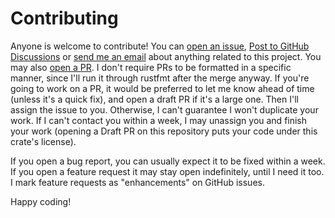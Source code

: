 # Contributing
Anyone is welcome to contribute!  You can [open an issue],
[Post to GitHub Discussions] or [send me an email] about anything related to
this project.  You may also [open a PR].  I don't require PRs to be formatted in
a specific manner, since I'll run it through rustfmt after the merge anyway.  If
you're going to work on a PR, it would be preferred to let me know ahead of time
(unless it's a quick fix), and open a draft PR if it's a large one.  Then I'll
assign the issue to you.  Otherwise, I can't guarantee I won't duplicate your
work.  If I can't contact you within a week, I may unassign you and finish your
work (opening a Draft PR on this repository puts your code under this crate's
license).

If you open a bug report, you can usually expect it to be fixed within a week.
If you open a feature request it may stay open indefinitely, until I need it
too.  I mark feature requests as "enhancements" on GitHub issues.

Happy coding!

[open an issue]: https://github.com/AldaronLau/raw_audio/issues
[send me an email]: mailto:aldaronlau@gmail.com
[open a PR]: https://github.com/AldaronLau/raw_audio/pulls
[Post to GitHub Discussions]: https://github.com/AldaronLau/raw_audio/discussions
